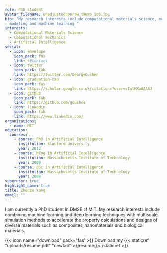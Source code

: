 ```yaml
---
role: PhD student
avatar_filename: unadjustednonraw_thumb_1d6.jpg
bio: "My research interests include computational materials science, multiscale
  modeling and machine learning "
interests:
  - Computational Materials Science
  - Computational mechanics
  - Artificial Intelligence
social:
  - icon: envelope
    icon_pack: fas
    link: /#contact
  - icon: twitter
    icon_pack: fab
    link: https://twitter.com/GeorgeCushen
  - icon: graduation-cap
    icon_pack: fas
    link: https://scholar.google.co.uk/citations?user=sIwtMXoAAAAJ
  - icon: github
    icon_pack: fab
    link: https://github.com/gcushen
  - icon: linkedin
    icon_pack: fab
    link: https://www.linkedin.com/
organizations:
  - name: MIT
education:
  courses:
    - course: PhD in Artificial Intelligence
      institution: Stanford University
      year: 2012
    - course: MEng in Artificial Intelligence
      institution: Massachusetts Institute of Technology
      year: 2009
    - course: BSc in Artificial Intelligence
      institution: Massachusetts Institute of Technology
      year: 2008
superuser: true
highlight_name: true
title: Zhenze Yang
email: ""
---
```

I am currently a PhD student in DMSE of MIT. My research interests include combining machine learning and deep learning techniques with multiscale simulation methods to accelerate the property calculations and designs of diverse materials such as composites, nanomaterials and biological materials. 

{{< icon name="download" pack="fas" >}} Download my {{< staticref "uploads/resume.pdf" "newtab" >}}resumé{{< /staticref >}}.